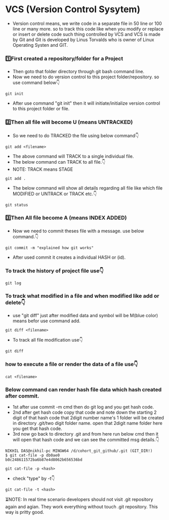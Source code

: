 # VCS (Version Control Sysytem)
- Version control means, we write code in a separate file in 50 line or 100 line or many more. so to track this code like when you modify or replace or insert or delete code such thing controlled by VCS and VCS is made by Git and Git is developed by Linus Torvalds who is owner of Linux Operating Systen and GIT.
### 1️⃣First created a repository/folder for a Project
- Then goto that folder directory through git bash command line.
- Now we need to do version control to this project folder/repository. so use command below👇
```git
git init
```
- After use command "git init" then it will initiate/initialize version control to this project folder or file.

### 2️⃣Then all file will become U (means UNTRACKED)
- So we need to do TRACKED the file using below command👇
```git
git add <filename>
```
- The above command will TRACK to a single individual file.
- The below command can TRACK to all file.👇
- NOTE: TRACK means STAGE
```git
git add .
```
- The below command will show all details regarding all file like which file MODIFIED or UNTRACK or TRACK etc.👇
```git
git status
```
### 3️⃣Then All file become A (means INDEX ADDED)
- Now we need to commit theses file with a message. use below command.👇
```git
git commit -m "explained how git works"
```
- After used commit it creates a individual HASH or (id).
### To track the history of project file use👇
```git
git log
```
### To track what modified in a file and when modified like add or delete👇
- use "git diff" just after modified data and symbol will be M(blue color) means befor use command add.
```git
git diff <filename>
```
- To track all file modification use👇
```git
git diff
```
### how to execute a file or render the data of a file use👇
```git
cat <filename>
```
### Below command can render hash file data which hash created after commit.
- 1st after use commit -m cmd then do git log and you get hash code.
- 2nd after get hash code copy that code and note down the starting 2 digit of that hash code that 2digit number name's 1 folder will be created in directory .git/two digit folder name. open that 2digit name folder here you get that hash code. 
- 3rd now go back to directory .git and from here run below cmd then it will open that hash code and we can see the committed msg details.👇
```git
NIKHIL DAS@nikhil-pc MINGW64 /d/cohort_git_github/.git (GIT_DIR!)     
$ git cat-file -p db0ae0
b0c248611572ba6b87e4d8062b656536bd
```
```git
git cat-file -p <hash>
```
- check "type" by -t👇
```git
git cat-file -t <hash>
```
⏳NOTE: In real time scenario developers should not visit .git repository again and agian. They work everything without touch .git repository. This way is pritty good.





